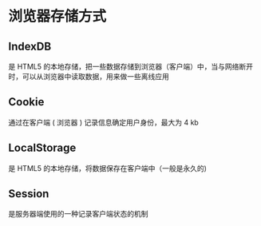 # 浏览器存储方式

## IndexDB

是 HTML5 的本地存储，把一些数据存储到浏览器（客户端）中，当与网络断开时，可以从浏览器中读取数据，用来做一些离线应用

## Cookie

通过在客户端 ( 浏览器 ) 记录信息确定用户身份，最大为 4 kb

## LocalStorage

是 HTML5 的本地存储，将数据保存在客户端中（一般是永久的)

## Session

是服务器端使用的一种记录客户端状态的机制
